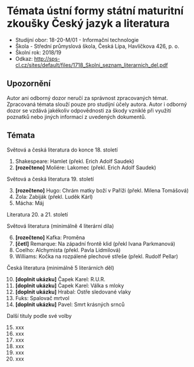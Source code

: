 # Témata ústní formy státní maturitní zkoušky Český jazyk a literatura
- Studijní obor: 18-20-M/01 - Informační technologie
- Škola - Střední průmyslová škola, Česká Lípa, Havlíčkova 426, p. o.
- Školní rok: 2018/19
- Odkaz: http://sps-cl.cz/sites/default/files/1718_Skolni_seznam_literarnich_del.pdf

## Upozornění
Autor ani odborný dozor neručí za správnost zpracovaných témat. Zpracovaná témata slouží pouze pro studijní účely autora. Autor i odborný dozor se vzdává jakékoliv odpovědnosti za škody vzniklé při využití poznatků nebo jiných informací z uvedených dokumentů.

## Témata
Světová a česká literatura do konce 18. století

1. Shakespeare: Hamlet (překl. Erich Adolf Saudek)
2. **[rozečteno]** Moliére: Lakomec (překl. Erich Adolf Saudek)

Světová a česká literatura 19. století

3. **[rozečteno]** Hugo: Chrám matky boží v Paříži (překl. Milena Tomášová)
4. Zola: Zabiják (překl. Luděk Kárl)
5. Mácha: Máj

Literatura 20. a 21. století

Světová literatura (minimálně 4 literární díla)

6. **[rozečteno]** Kafka: Proměna
7. **[četl]** Remarque: Na západní frontě klid (překl Ivana Parkmanová)
8. Coelho: Alchymista (překl. Pavla Lidmilová)
9. Williams: Kočka na rozpálené plechové střeše (překl. Rudolf Pellar)

Česká literatura (minimálně 5 literárních děl)

10. **[doplnit ukázku]** Čapek Karel: R.U.R.
11. **[doplnit ukázku]** Čapek Karel: Válka s mloky
12. **[doplnit ukázku]** Hrabal: Ostře sledované vlaky
13. Fuks: Spalovač mrtvol
14. **[doplnit ukázku]** Pavel: Smrt krásných srnců

Další tituly podle své volby

15. xxx
16. xxx
17. xxx
18. xxx
19. xxx
20. xxx
